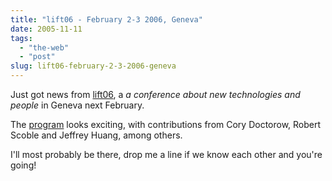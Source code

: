 ```yaml
---
title: "lift06 - February 2-3 2006, Geneva"
date: 2005-11-11
tags: 
  - "the-web"
  - "post"
slug: lift06-february-2-3-2006-geneva
---
```


Just got news from [lift06](http://www.lift06.org/), a _a conference about new technologies and people_ in Geneva next February.

The [program](http://www.lift06.org/doku.php/about:program) looks exciting, with contributions from Cory Doctorow, Robert Scoble and Jeffrey Huang, among others.

I'll most probably be there, drop me a line if we know each other and you're going!
